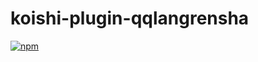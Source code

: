# koishi-plugin-qqlangrensha

[![npm](https://img.shields.io/npm/v/koishi-plugin-qqlangrensha?style=flat-square)](https://www.npmjs.com/package/koishi-plugin-qqlangrensha)


